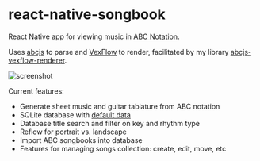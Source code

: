 # react-native-songbook

React Native app for viewing music in [ABC Notation](https://en.wikipedia.org/wiki/ABC_notation).

Uses [abcjs](https://github.com/paulrosen/abcjs) to parse and [VexFlow](https://github.com/0xfe/vexflow) to render, facilitated by my library [abcjs-vexflow-renderer](https://github.com/matthewdorner/abcjs-vexflow-renderer).

![screenshot](https://matthewdorner.github.io/reactnativesongbook.png)

Current features:
- Generate sheet music and guitar tablature from ABC notation
- SQLite database with [default data](https://github.com/jukedeck/nottingham-dataset)
- Database title search and filter on key and rhythm type
- Reflow for portrait vs. landscape
- Import ABC songbooks into database
- Features for managing songs collection: create, edit, move, etc
